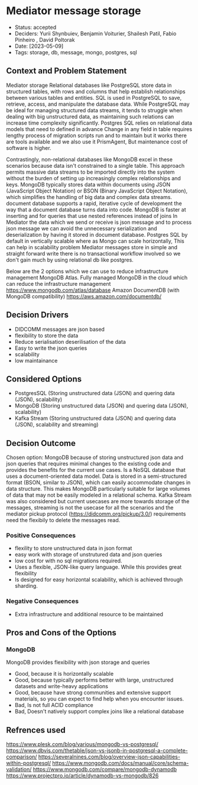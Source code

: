 # Mediator message storage

- Status: accepted
- Deciders: Yurii Shynbuiev, Benjamin Voiturier, Shailesh Patil, Fabio Pinheiro , David Poltorak
- Date: [2023-05-09]
- Tags: storage, db, message, mongo, postgres, sql

## Context and Problem Statement
Mediator storage
Relational databases like PostgreSQL store data in structured tables, with rows and columns that help establish relationships between various tables and entities.
SQL is used in PostgreSQL to save, retrieve, access, and manipulate the database data.
While PostgreSQL may be ideal for managing structured data streams, it tends to struggle when dealing with big unstructured data, as maintaining such relations can increase time complexity significantly.
Postgres SQL relies on relational data models that need to defined in advance
Change in any field in table requires lengthy process of migration scripts run and to maintain but it works there are tools available and we also use it PrismAgent,
But maintenance cost of software is higher.

Contrastingly, non-relational databases like MongoDB excel in these scenarios because data isn't constrained to a single table.
This approach permits massive data streams to be imported directly into the system without the burden of setting up increasingly complex relationships and keys.
MongoDB typically stores data within documents using JSON (JavaScript Object Notation) or BSON (Binary JavaScript Object Notation), which simplifies the handling of big data and complex data streams.
document database supports a rapid, iterative cycle of development the way that a document database turns data into code.
MongoDB is faster at inserting and for queries that use nested references instead of joins
In Mediator the data which we send or receive is json message and to process json message we can avoid the unnecessary serialization and deserialization by having it stored in document database.
Postgres SQL by default in vertically scalable where as Mongo can scale horizontally, This can help in scalability problem
Mediator messages store in simple and straight forward write there is no transactional workflow involved so we don't gain much by using relational db like postgres.

Below are the 2 options which we can use to reduce infrastructure management
MongoDB Atlas. Fully managed MongoDB in the cloud which can reduce the infrastructure management <https://www.mongodb.com/atlas/database>
Amazon DocumentDB (with MongoDB compatibility)  <https://aws.amazon.com/documentdb/>

## Decision Drivers
- DIDCOMM messages are json based
- flexibility to store the data
- Reduce serialisation deserilisation of the data
- Easy to write the json queries
- scalability
- low maintainance

## Considered Options
- PostgresSQL (Storing unstructured data (JSON) and quering data (JSON), scalability)
- MongoDB (Storing unstructured data (JSON) and quering data (JSON), scalability)
- Kafka Stream (Storing unstructured data (JSON) and quering data (JSON), scalability and streaming)

## Decision Outcome

Chosen option: MongoDB because of storing unstructured json data and json queries that requires minimal changes to the existing code and provides the benefits for the current use cases.
Is a NoSQL database that uses a document-oriented data model. Data is stored in a semi-structured format (BSON, similar to JSON), which can easily accommodate changes in data structure. This makes MongoDB particularly suitable for large volumes of data that may not be easily modeled in a relational schema.
Kafka Stream was also considered but current usecases are more towards storage of the messages, streaming is not the usecase for all the scenarios and the  mediator pickup protocol (<https://didcomm.org/pickup/3.0/>) requirements need the flexibily to delete the messages read.

### Positive Consequences

- flexility to store unstructured data in json format
- easy work with storage of unstrutured data and json queries
- low cost for with no sql migrations required.
- Uses a flexible, JSON-like query language. While this provides great flexibility
- Is designed for easy horizontal scalability, which is achieved through sharding.

### Negative Consequences

- Extra infrastructure and additional resource to be maintained  

## Pros and Cons of the Options

### MongoDB

MongoDB provides flexibility with json storage and queries

- Good, because it is horizontally scalable
- Good, because typically performs better with large, unstructured datasets and write-heavy applications
- Good, because have strong communities and extensive support materials, so you can expect to find help when you encounter issues.
- Bad, Is not full ACID compliance
- Bad, Doesn't natively support complex joins like a relational database


## Refrences used
<https://www.plesk.com/blog/various/mongodb-vs-postgresql/>
<https://www.dbvis.com/thetable/json-vs-jsonb-in-postgresql-a-complete-comparison/>
<https://severalnines.com/blog/overview-json-capabilities-within-postgresql/>
<https://www.mongodb.com/docs/manual/core/schema-validation/>
<https://www.mongodb.com/compare/mongodb-dynamodb>
<https://www.projectpro.io/article/dynamodb-vs-mongodb/826>



